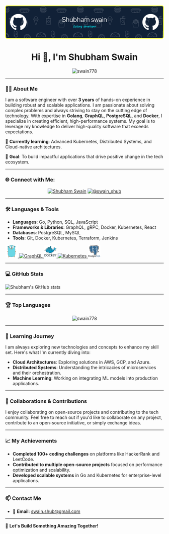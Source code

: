 ![Shubham's Logo](https://github.com/swain778/swain778/blob/main/github-header-image(1).png)

<h1 align="center">Hi 👋, I'm Shubham Swain</h1>
<p align="center"> <img src="https://komarev.com/ghpvc/?username=swain778&label=Profile%20views&color=0e75b6&style=flat" alt="swain778" /> </p>

---

### 👨‍💻 **About Me**

I am a software engineer with over **3 years** of hands-on experience in building robust and scalable applications. I am passionate about solving complex problems and always striving to stay on the cutting edge of technology. With expertise in **Golang**, **GraphQL**, **PostgreSQL**, and **Docker**, I specialize in creating efficient, high-performance systems. My goal is to leverage my knowledge to deliver high-quality software that exceeds expectations.

🌱 **Currently learning**: Advanced Kubernetes, Distributed Systems, and Cloud-native architectures.

🚀 **Goal**: To build impactful applications that drive positive change in the tech ecosystem.

---

### 🌐 **Connect with Me:**
<p align="center">
  <a href="https://www.linkedin.com/in/shubham-swain-152518163/" target="blank"><img align="center" src="https://raw.githubusercontent.com/rahuldkjain/github-profile-readme-generator/master/src/images/icons/Social/linked-in-alt.svg" alt="Shubham Swain" height="30" width="40" /></a>
  <a href="https://www.hackerrank.com/profile/swain_shub" target="blank"><img align="center" src="https://raw.githubusercontent.com/rahuldkjain/github-profile-readme-generator/master/src/images/icons/Social/hackerrank.svg" alt="@swain_shub" height="30" width="40" /></a>

---

### 🛠️ **Languages & Tools**

- **Languages**: Go, Python, SQL, JavaScript
- **Frameworks & Libraries**: GraphQL, gRPC, Docker, Kubernetes, React
- **Databases**: PostgreSQL, MySQL
- **Tools**: Git, Docker, Kubernetes, Terraform, Jenkins

<p align="left">
  <a href="https://golang.org" target="_blank" rel="noreferrer">
    <img src="https://raw.githubusercontent.com/devicons/devicon/master/icons/go/go-original.svg" alt="Go" width="40" height="40"/>
  </a>
  <a href="https://graphql.org" target="_blank" rel="noreferrer">
    <img src="https://www.vectorlogo.zone/logos/graphql/graphql-icon.svg" alt="GraphQL" width="40" height="40"/>
  </a>
  <a href="https://www.docker.com/" target="_blank" rel="noreferrer">
    <img src="https://raw.githubusercontent.com/devicons/devicon/master/icons/docker/docker-original-wordmark.svg" alt="Docker" width="40" height="40"/>
  </a>
  <a href="https://kubernetes.io" target="_blank" rel="noreferrer">
    <img src="https://www.vectorlogo.zone/logos/kubernetes/kubernetes-icon.svg" alt="Kubernetes" width="40" height="40"/>
  </a>
  <a href="https://www.postgresql.org" target="_blank" rel="noreferrer">
    <img src="https://raw.githubusercontent.com/devicons/devicon/master/icons/postgresql/postgresql-original-wordmark.svg" alt="PostgreSQL" width="40" height="40"/>
  </a>
</p>

---

### 💻 **GitHub Stats**

![Shubham's GitHub stats](https://github-readme-stats.vercel.app/api?username=swain778&show_icons=true&theme=radical)

---

### 🏆 **Top Languages**

<p align="center">
  <img align="center" src="https://github-readme-stats.vercel.app/api/top-langs?username=swain778&show_icons=true&locale=en&layout=compact" alt="swain778" />
</p>

---

### 🌱 **Learning Journey**

I am always exploring new technologies and concepts to enhance my skill set. Here's what I'm currently diving into:

- **Cloud Architectures**: Exploring solutions in AWS, GCP, and Azure.
- **Distributed Systems**: Understanding the intricacies of microservices and their orchestration.
- **Machine Learning**: Working on integrating ML models into production applications.

---

### 🤝 **Collaborations & Contributions**

I enjoy collaborating on open-source projects and contributing to the tech community. Feel free to reach out if you'd like to collaborate on any project, contribute to an open-source initiative, or simply exchange ideas.

---

### 📈 **My Achievements**

- **Completed 100+ coding challenges** on platforms like HackerRank and LeetCode.
- **Contributed to multiple open-source projects** focused on performance optimization and scalability.
- **Developed scalable systems** in Go and Kubernetes for enterprise-level applications.

---

### 📫 **Contact Me**

- 📧 **Email**: [swain.shub@gmail.com](mailto:swain.shub@gmail.com)

---

🔗 **Let's Build Something Amazing Together!**
